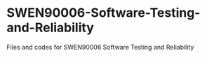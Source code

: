 # SWEN90006-Software-Testing-and-Reliability
Files and codes for SWEN90006 Software Testing and Reliability
